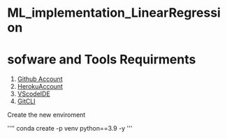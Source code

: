 # ML_implementation_LinearRegression

# sofware and Tools Requirments

1. [Github Account](https://github.com)
2. [HerokuAccount](https://heroku.com)
3. [VScodeIDE](https://code.visualstudio.com/)
4. [GitCLI](https://git-scm.com/book/en/v2/Getting-Started-The-Command-Line)


Create the new enviroment

''''
conda create -p venv python==3.9 -y
'''